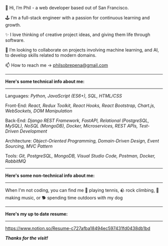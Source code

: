 👋 Hi, I’m Phil - a web developer based out of San Francisco.

🕹 I’m a full-stack engineer with a passion for continuous learning and growth.

✨ I love thinking of creative project ideas, and giving them life through software.

💞️ I’m looking to collaborate on projects involving machine learning, and AI, to develop skills related to modern domains.

📫 How to reach me -> philsobrepena@gmail.com
______________________________________________________________________________________________________________________________________________________________________
**Here's some technical info about me:**
______________________________________________________________________________________________________________________________________________________________________

Languages:
_Python, JavaScript (ES6+), SQL, HTML/CSS_

Front-End:
_React, Redux Toolkit, React Hooks, React Bootstrap, Chart.js, WebSockets, DOM Manipulation_

Back-End:
_Django REST Framework, FastAPI, Relational (PostgreSQL, MySQL), NoSQL (MongoDB), Docker, Microservices, REST APIs, Test-Driven Development_

Architecture:
_Object-Oriented Programming, Domain-Driven Design, Event Sourcing, MVC Pattern_

Tools:
_Git, PostgreSQL, MongoDB, Visual Studio Code, Postman, Docker, RabbitMQ_

______________________________________________________________________________________________________________________________________________________________________
**Here's some non-technical info about me:**
______________________________________________________________________________________________________________________________________________________________________

When I'm not coding, you can find me 
🎾 playing tennis, 
🪨 rock climbing, 
🎸  making music, 
or 
🐕 spending time outdoors with my dog
______________________________________________________________________________________________________________________________________________________________________
**Here's my up to date resume:**
______________________________________________________________________________________________________________________________________________________________________

https://www.notion.so/Resume-c727afba18494ec597431fd0438db1bd

_**Thanks for the visit!**_

